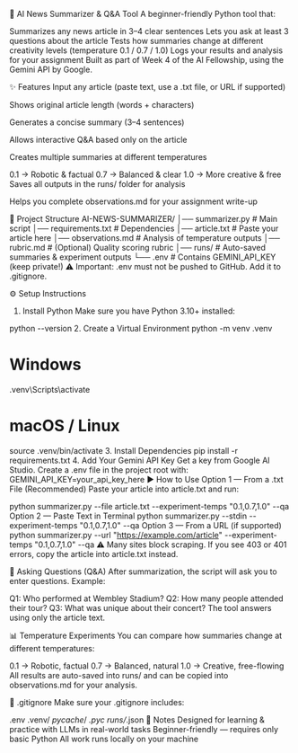📰 AI News Summarizer & Q&A Tool
A beginner-friendly Python tool that:

Summarizes any news article in 3–4 clear sentences
Lets you ask at least 3 questions about the article
Tests how summaries change at different creativity levels (temperature 0.1 / 0.7 / 1.0)
Logs your results and analysis for your assignment
Built as part of Week 4 of the AI Fellowship, using the Gemini API by Google.

✨ Features
Input any article (paste text, use a .txt file, or URL if supported)

Shows original article length (words + characters)

Generates a concise summary (3–4 sentences)

Allows interactive Q&A based only on the article

Creates multiple summaries at different temperatures

0.1 → Robotic & factual
0.7 → Balanced & clear
1.0 → More creative & free
Saves all outputs in the runs/ folder for analysis

Helps you complete observations.md for your assignment write-up

📁 Project Structure
AI-NEWS-SUMMARIZER/
│── summarizer.py      # Main script
│── requirements.txt   # Dependencies
│── article.txt        # Paste your article here
│── observations.md    # Analysis of temperature outputs
│── rubric.md          # (Optional) Quality scoring rubric
│── runs/              # Auto-saved summaries & experiment outputs
└── .env               # Contains GEMINI_API_KEY (keep private!)
⚠ Important: .env must not be pushed to GitHub. Add it to .gitignore.

⚙ Setup Instructions
1. Install Python
Make sure you have Python 3.10+ installed:

python --version
2. Create a Virtual Environment
python -m venv .venv

# Windows
.venv\Scripts\activate

# macOS / Linux
source .venv/bin/activate
3. Install Dependencies
pip install -r requirements.txt
4. Add Your Gemini API Key
Get a key from Google AI Studio.
Create a .env file in the project root with:
GEMINI_API_KEY=your_api_key_here
▶ How to Use
Option 1 — From a .txt File (Recommended)
Paste your article into article.txt and run:

python summarizer.py --file article.txt --experiment-temps "0.1,0.7,1.0" --qa
Option 2 — Paste Text in Terminal
python summarizer.py --stdin --experiment-temps "0.1,0.7,1.0" --qa
Option 3 — From a URL (if supported)
python summarizer.py --url "https://example.com/article" --experiment-temps "0.1,0.7,1.0" --qa
⚠ Many sites block scraping. If you see 403 or 401 errors, copy the article into article.txt instead.

💬 Asking Questions (Q&A)
After summarization, the script will ask you to enter questions. Example:

Q1: Who performed at Wembley Stadium?
Q2: How many people attended their tour?
Q3: What was unique about their concert?
The tool answers using only the article text.

📊 Temperature Experiments
You can compare how summaries change at different temperatures:

0.1 → Robotic, factual
0.7 → Balanced, natural
1.0 → Creative, free-flowing
All results are auto-saved into runs/ and can be copied into observations.md for your analysis.

📌 .gitignore
Make sure your .gitignore includes:

.env
.venv/
_pycache_/
*.pyc
runs/*.json
📎 Notes
Designed for learning & practice with LLMs in real-world tasks
Beginner-friendly — requires only basic Python
All work runs locally on your machine
